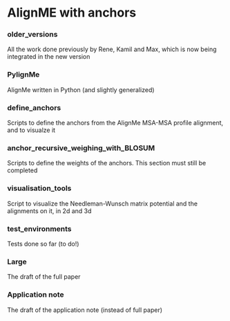 # AlignME with anchors

### older\_versions

All the work done previously by Rene, Kamil and Max, which is now being integrated in the new version

### PylignMe

AlignMe written in Python (and slightly generalized)

###  define\_anchors

Scripts to define the anchors from the AlignMe MSA-MSA profile alignment, and to visualze it

### anchor\_recursive\_weighing\_with\_BLOSUM

Scripts to define the weights of the anchors. This section must still be completed

### visualisation\_tools

Script to visualize the Needleman-Wunsch matrix potential and the alignments on it, in 2d and 3d

### test\_environments

Tests done so far (to do!)

### Large

The draft of the full paper

### Application note

The draft of the application note (instead of full paper)
